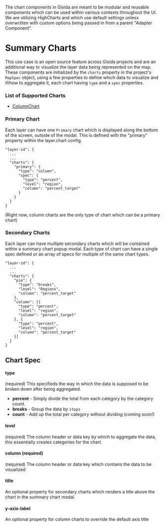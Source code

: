 The chart components in Gisida are meant to be modular and reusable components which can be used within various contexts throughout the UI. We are utilizing HighCharts and which use default settings unless overwritten with custom options being passed in from a parent "Adapter Component".

# Summary Charts
This use case is an open source feature across Gisida projects and are an additional way to visualize the layer data being represented on the map. These components are initialized by the `charts` property in the project's `MapSpec` object, using a few properties to define which data to visualize and if/how to aggregate it, each chart having `type` and a `spec` properties.

### List of Supported Charts
* [ColumnChart](https://github.com/onaio/gisida-react/tree/staging/src/lib/components/Charts/README.md) 

### Primary Chart
Each layer can have one `Primary` chart which is displayed along the bottom of the screen, outside of the modal. This is defined with the "primary" property within the layer.chart config.

```
"layer-id": {
  ...
  ...
  "charts": {
    "primary": {
      "type": "column",
      "spec": {
        "type": "percent",
        "level": "region",
        "column": "percent_target"
      }
    }
  }
}
```

(Right now, column charts are the only type of chart which can be a primary chart)

### Secondary Charts
Each layer can have multiple secondary charts which will be contained within a summary chart popup modal. Each type of chart can have a single spec defined or an array of specs for multiple of the same chart types.

```
"layer-id": {
  ...
  ...
  "charts": {
    "pie": {
      "type": "breaks",
      "level": "Regions",
      "column": "percent_target"
    },
    "column": [{
      "type": "percent",
      "level": "region",
      "column": "percent_target"
    }, {
      "type": "percent",
      "level": "region",
      "column": "percent_target"
    }]
  }
}
```
## Chart Spec
#### type
(required) This specifieds the way in which the data is supposed to be broken down after being aggregated. 
* **percent** - Simply divide the total from each category by the category count.
* **breaks** - Group the data by `stops`
* **count** - Add up the total per category without dividing (coming soon!)

#### level
(required) The column header or data key by which to aggregate the data, this essentially creates categories for the chart.

#### column (required)
(required) The column header or data key which contians the data to be visualized

#### title
An optional property for secondary charts which renders a title above the chart in the summary chart modal.

#### y-axis-label
An optional property for column charts to override the default axis title

